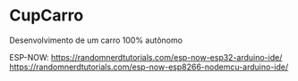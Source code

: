 # CupCarro
Desenvolvimento de um carro 100% autônomo

ESP-NOW: https://randomnerdtutorials.com/esp-now-esp32-arduino-ide/
https://randomnerdtutorials.com/esp-now-esp8266-nodemcu-arduino-ide/
